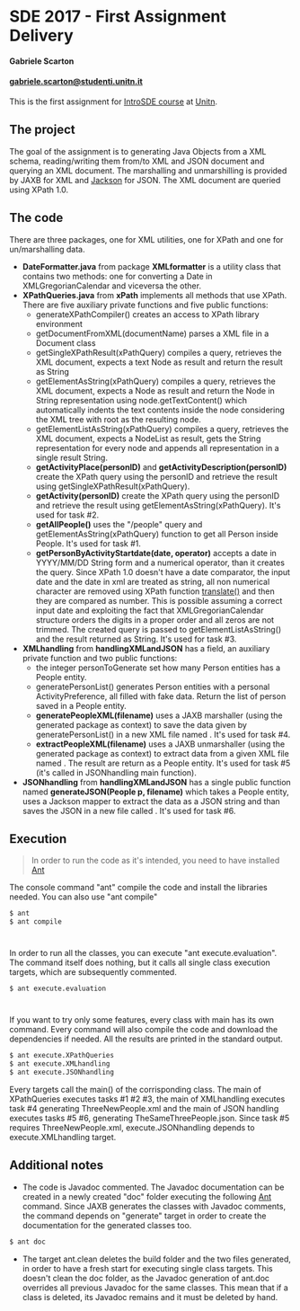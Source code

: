 # SDE 2017 - First Assignment Delivery
#### Gabriele Scarton
#### gabriele.scarton@studenti.unitn.it
This is the first assignment for [IntroSDE course] at [Unitn].


## The project
The goal of the assignment is to generating Java Objects from a XML schema, reading/writing them from/to XML and JSON document and querying an XML document. The marshalling and unmarshilling is provided by JAXB for XML and [Jackson] for JSON. The XML document are queried using XPath 1.0.

## The code
There are three packages, one for XML utilities, one for XPath and one for un/marshalling data.
 - **DateFormatter.java** from package **XMLformatter** is a utility class that contains two methods: one for converting a Date in XMLGregorianCalendar and viceversa the other.
- **XPathQueries.java** from **xPath** implements all methods that use XPath. There are five auxiliary private functions and five public functions:
    - generateXPathCompiler() creates an access to XPath library environment
    - getDocumentFromXML(documentName) parses a XML file in a Document class
    - getSingleXPathResult(xPathQuery) compiles a query, retrieves the XML document, expects a text Node as result and return the result as String
    - getElementAsString(xPathQuery) compiles a query, retrieves the XML document, expects a Node as result and return the Node in String representation using node.getTextContent() which automatically indents the text contents inside the node considering the XML tree with root as the resulting node. 
    - getElementListAsString(xPathQuery) compiles a query, retrieves the XML document, expects a NodeList as result, gets the String representation for every node and appends all representation in a single result String.
    - **getActivityPlace(personID)** and **getActivityDescription(personID)** create the XPath query using the personID and retrieve the result using getSingleXPathResult(xPathQuery).
    - **getActivity(personID)** create the XPath query using the personID and retrieve the result using getElementAsString(xPathQuery). It's used for task #2.
    - **getAllPeople()** uses the "/people" query and getElementAsString(xPathQuery) function to get all Person inside People. It's used for task #1.
    - **getPersonByActivityStartdate(date, operator)** accepts a date in YYYY/MM/DD String form and a numerical operator, than it creates the query. Since XPath 1.0 doesn't have a date comparator, the input date and the date in xml are treated as string, all non numerical character are removed using XPath function [translate()] and then they are compared as number. This is possible assuming a correct input date and exploiting the fact that XMLGregorianCalendar structure orders the digits in a proper order and all zeros are not trimmed. The created query is passed to getElementListAsString() and the result returned as String. It's used for task #3.
- **XMLhandling** from **handlingXMLandJSON** has a field, an auxiliary private function and two public functions:
    - the integer personToGenerate set how many Person entities has a People entity.
    - generatePersonList() generates <personToGenerate> Person entities with a personal ActivityPreference, all filled with fake data. Return the list of person saved in a People entity.
    - **generatePeopleXML(filename)** uses a JAXB marshaller (using the generated package as context) to save the data given by generatePersonList() in a new XML file named <filename>. It's used for task #4.
    - **extractPeopleXML(filename)** uses a JAXB unmarshaller (using the generated package as context) to extract data from a given XML file named <filename>. The result are return as a People entity. It's used for task #5 (it's called in JSONhandling main function).
- **JSONhandling** from **handlingXMLandJSON** has a single public function named **generateJSON(People p, filename)** which takes a People entity, uses a Jackson mapper to extract the data as a JSON string and than saves the JSON in a new file called <filename>. It's used for task #6.


## Execution
> In order to run the code as it's intended, you need to have installed [Ant]

The console command "ant" compile the code and install the libraries needed. You can also use "ant compile"
```sh
$ ant
$ ant compile
```
#
In order to run all the classes, you can execute "ant execute.evaluation". The command itself does nothing, but it calls all single class execution targets, which are subsequently commented.
```sh
$ ant execute.evaluation
```
#
If you want to try only some features, every class with main has its own command. Every command will also compile the code and download the dependencies if needed. All the results are printed in the standard output.
```sh
$ ant execute.XPathQueries
$ ant execute.XMLhandling
$ ant execute.JSONhandling
```
Every targets call the main() of the corrisponding class. The main of XPathQueries executes tasks #1 #2 #3, the main of XMLhandling executes task #4 generating ThreeNewPeople.xml and the main of JSON handling executes tasks #5 #6, generating TheSameThreePeople.json. Since task #5 requires ThreeNewPeople.xml, execute.JSONhandling depends to execute.XMLhandling target.

## Additional notes
  - The code is Javadoc commented. The Javadoc documentation can be created in a newly created "doc" folder executing the following [Ant] command. Since JAXB generates the classes with Javadoc comments, the command depends on "generate" target in order to create the documentation for the generated classes too.
```sh
$ ant doc
```
  - The target ant.clean deletes the build folder and the two files generated, in order to have a fresh start for executing single class targets. This doesn't clean the doc folder, as the Javadoc generation of ant.doc overrides all previous Javadoc for the same classes. This mean that if a class is deleted, its Javadoc remains and it must be deleted by hand.

[//]: # (Even if is not specifically requested by the site, thanks to dillinger.io for its md editor)

[Jackson]: <https://github.com/FasterXML/jackson>
[Ant]: <http://ant.apache.org/>
[IntroSDE course]: <https://sites.google.com/a/unitn.it/introsde_2017-18/>
[Unitn]: <unitn.it>
[translate()]: <https://developer.mozilla.org/en-US/docs/Web/XPath/Functions/translate>

